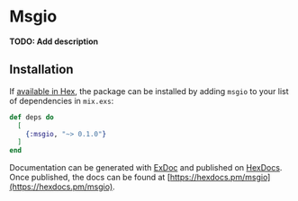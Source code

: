 # Msgio

**TODO: Add description**

## Installation

If [available in Hex](https://hex.pm/docs/publish), the package can be installed
by adding `msgio` to your list of dependencies in `mix.exs`:

```elixir
def deps do
  [
    {:msgio, "~> 0.1.0"}
  ]
end
```

Documentation can be generated with [ExDoc](https://github.com/elixir-lang/ex_doc)
and published on [HexDocs](https://hexdocs.pm). Once published, the docs can
be found at [https://hexdocs.pm/msgio](https://hexdocs.pm/msgio).

